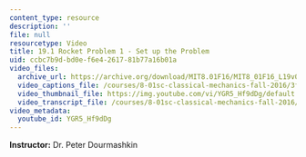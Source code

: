 ```yaml
---
content_type: resource
description: ''
file: null
resourcetype: Video
title: 19.1 Rocket Problem 1 - Set up the Problem
uid: ccbc7b9d-bd0e-f6e4-2617-81b77a16b01a
video_files:
  archive_url: https://archive.org/download/MIT8.01F16/MIT8_01F16_L19v01_360p.mp4
  video_captions_file: /courses/8-01sc-classical-mechanics-fall-2016/3f36852ba32256659877ebe3268f1dd8_YGR5_Hf9dDg.vtt
  video_thumbnail_file: https://img.youtube.com/vi/YGR5_Hf9dDg/default.jpg
  video_transcript_file: /courses/8-01sc-classical-mechanics-fall-2016/abac466114c2d9f30e690369882264fa_YGR5_Hf9dDg.pdf
video_metadata:
  youtube_id: YGR5_Hf9dDg
---
```


**Instructor:** Dr. Peter Dourmashkin